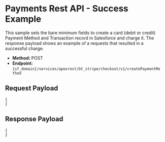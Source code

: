 # Payments Rest API - Success Example
This sample sets the bare minimum fields to create a card (debit or credit) Payment Method and Transaction record in Salesforce and charge it. The response payload shows an example of a requests that resulted in a successful charge.


- **Method:** POST
- **Endpoint:** `{sf_domain}/services/apexrest/bt_stripe/checkout/v1/createPaymentMethod`


## Request Payload
```
{
}
```

## Response Payload
```
{
}
```
